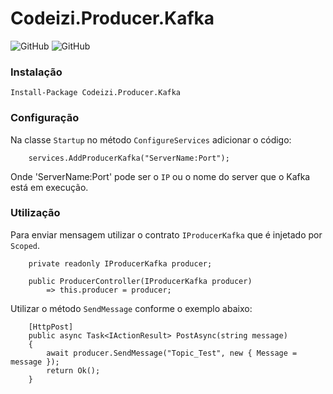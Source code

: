 

# Codeizi.Producer.Kafka

![GitHub](https://img.shields.io/badge/Codeizi-Framework-blueviolet)
![GitHub](https://img.shields.io/github/license/JDouglasMendes/codeizi-producer-kafka)

### Instalação

`Install-Package Codeizi.Producer.Kafka`

### Configuração

Na classe `Startup` no método `ConfigureServices` adicionar o código:

````
    services.AddProducerKafka("ServerName:Port");
````

Onde 'ServerName:Port' pode ser o `IP` ou o nome do server que o Kafka está em execução.

### Utilização

Para enviar mensagem utilizar o contrato `IProducerKafka` que é injetado por `Scoped`.

````
    private readonly IProducerKafka producer;

    public ProducerController(IProducerKafka producer)
        => this.producer = producer;
````

Utilizar o método `SendMessage` conforme o exemplo abaixo:

````
    [HttpPost]
    public async Task<IActionResult> PostAsync(string message)
    {
        await producer.SendMessage("Topic_Test", new { Message = message });
        return Ok();
    }
````

